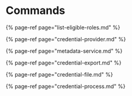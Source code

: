 # Commands

{% page-ref page="list-eligible-roles.md" %}

{% page-ref page="credential-provider.md" %}

{% page-ref page="metadata-service.md" %}

{% page-ref page="credential-export.md" %}

{% page-ref page="credential-file.md" %}

{% page-ref page="credential-process.md" %}
